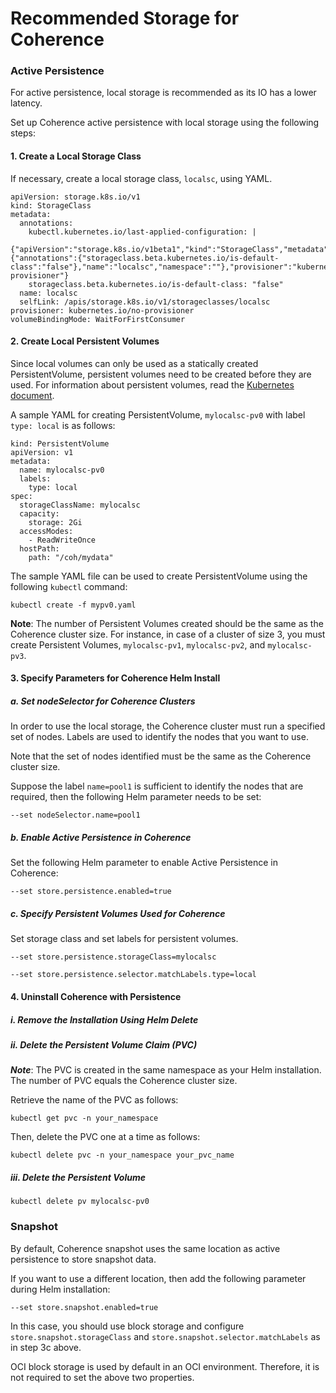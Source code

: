 # Recommended Storage for Coherence

### Active Persistence

For active persistence, local storage is recommended as its IO has a lower latency.

Set up Coherence active persistence with local storage using the following steps:

#### 1. Create a Local Storage Class

If necessary, create a local storage class, `localsc`, using YAML.

```
apiVersion: storage.k8s.io/v1
kind: StorageClass
metadata:
  annotations:
    kubectl.kubernetes.io/last-applied-configuration: |
      {"apiVersion":"storage.k8s.io/v1beta1","kind":"StorageClass","metadata":{"annotations":{"storageclass.beta.kubernetes.io/is-default-class":"false"},"name":"localsc","namespace":""},"provisioner":"kubernetes.io/no-provisioner"}
    storageclass.beta.kubernetes.io/is-default-class: "false"
  name: localsc
  selfLink: /apis/storage.k8s.io/v1/storageclasses/localsc
provisioner: kubernetes.io/no-provisioner
volumeBindingMode: WaitForFirstConsumer
```

#### 2. Create Local Persistent Volumes

Since local volumes can only be used as a statically created PersistentVolume, persistent volumes need to be created before they are used. For information about persistent volumes, read the [Kubernetes document](https://kubernetes.io/docs/concepts/storage/#local).

A sample YAML for creating PersistentVolume, `mylocalsc-pv0` with label `type: local` is as follows:

```
kind: PersistentVolume
apiVersion: v1
metadata:
  name: mylocalsc-pv0
  labels:
    type: local
spec:
  storageClassName: mylocalsc
  capacity:
    storage: 2Gi
  accessModes:
    - ReadWriteOnce
  hostPath:
    path: "/coh/mydata"
```

The sample YAML file can be used to create PersistentVolume using the following ```kubectl``` command:
```
kubectl create -f mypv0.yaml
```

**Note**: The number of Persistent Volumes created should be the same as the Coherence cluster size.
For instance, in case of a cluster of size 3, you must create Persistent Volumes, `mylocalsc-pv1`, `mylocalsc-pv2`, and `mylocalsc-pv3`.

#### 3. Specify Parameters for Coherence Helm Install

##### a. Set nodeSelector for Coherence Clusters

In order to use the local storage, the Coherence cluster must run a specified set
of nodes. Labels are used to identify the nodes that you want to use.

Note that the set of nodes identified must be the same as the Coherence cluster size.

Suppose the label `name=pool1` is sufficient to identify the nodes that are required,
then the following Helm parameter needs to be set:

```
--set nodeSelector.name=pool1
```

##### b. Enable Active Persistence in Coherence
Set the following Helm parameter to enable Active Persistence in Coherence:
```
--set store.persistence.enabled=true
```

##### c. Specify Persistent Volumes Used for Coherence

Set storage class and set labels for persistent volumes.

```
--set store.persistence.storageClass=mylocalsc
```
```
--set store.persistence.selector.matchLabels.type=local
```

#### 4. Uninstall Coherence with Persistence
##### i. Remove the Installation Using Helm Delete
##### ii. Delete the Persistent Volume Claim (PVC)
***Note***: The PVC is created in the same namespace as your Helm installation. The number of PVC equals the Coherence cluster size.

Retrieve the name of the PVC as follows:
```
kubectl get pvc -n your_namespace
```
Then, delete the PVC one at a time as follows:
```
kubectl delete pvc -n your_namespace your_pvc_name
```

##### iii. Delete the Persistent Volume
```
kubectl delete pv mylocalsc-pv0
```


### Snapshot
By default, Coherence snapshot uses the same location as active persistence to store snapshot data.

If you want to use a different location, then add the following parameter during Helm installation:

```
--set store.snapshot.enabled=true
```

In this case, you should use block storage and configure `store.snapshot.storageClass`
and `store.snapshot.selector.matchLabels` as in step 3c above.

 OCI block storage is used by default in an OCI environment. Therefore, it is not required to set the above two properties.
